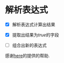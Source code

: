 # 解析表达式

- [x] 解析表达式计算出结果 
- [x] 提取出结果为*true*的字段 
- [ ] 组合出新的表达式



感谢[here](https://github.com/wsx864321)的提供的帮助.